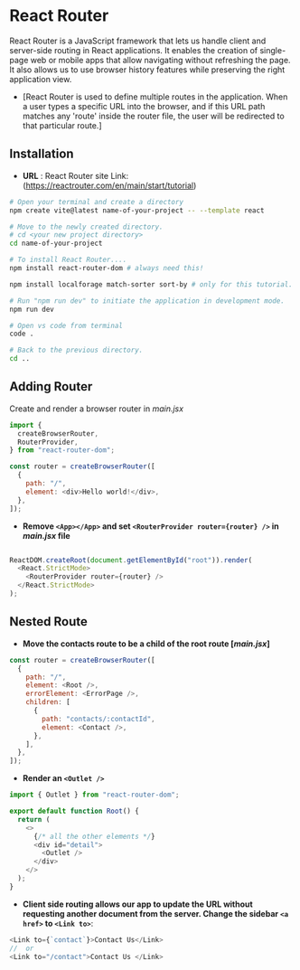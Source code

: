 # **React Router**
React Router is a JavaScript framework that lets us handle client and server-side routing in React applications. It enables the creation of single-page web or mobile apps that allow navigating without refreshing the page. It also allows us to use browser history features while preserving the right application view. 
- [React Router is used to define multiple routes in the application. When a user types a specific URL into the browser, and if this URL path matches any 'route' inside the router file, the user will be redirected to that particular route.]
## Installation 

- **URL** : React Router site Link: (https://reactrouter.com/en/main/start/tutorial)
```bash
# Open your terminal and create a directory
npm create vite@latest name-of-your-project -- --template react

# Move to the newly created directory.
# cd <your new project directory>
cd name-of-your-project

# To install React Router....
npm install react-router-dom # always need this!

npm install localforage match-sorter sort-by # only for this tutorial.

# Run "npm run dev" to initiate the application in development mode.
npm run dev

# Open vs code from terminal
code .

# Back to the previous directory.
cd ..
```

## **Adding Router**

Create and render a browser router in _main.jsx_


```javascript
import {
  createBrowserRouter,
  RouterProvider,
} from "react-router-dom";

const router = createBrowserRouter([
  {
    path: "/",
    element: <div>Hello world!</div>,
  },
]);
```

- **Remove ```<App></App>``` and set 
```<RouterProvider router={router} />``` in _main.jsx_ file**


```javascript

ReactDOM.createRoot(document.getElementById("root")).render(
  <React.StrictMode>
    <RouterProvider router={router} />
  </React.StrictMode>
);
```
## **Nested Route**
- **Move the contacts route to be a child of the root route [_main.jsx_]**
```javascript
const router = createBrowserRouter([
  {
    path: "/",
    element: <Root />,
    errorElement: <ErrorPage />,
    children: [
      {
        path: "contacts/:contactId",
        element: <Contact />,
      },
    ],
  },
]);
```
- **Render an ```<Outlet />```**

```javascript
import { Outlet } from "react-router-dom";

export default function Root() {
  return (
    <>
      {/* all the other elements */}
      <div id="detail">
        <Outlet />
      </div>
    </>
  );
}
```

- **Client side routing allows our app to update the URL without requesting another document from the server. Change the sidebar ```<a href>``` to ```<Link to>```**:

```javascript
<Link to={`contact`}>Contact Us</Link>
//  or
<Link to="/contact">Contact Us </Link>
```
          

